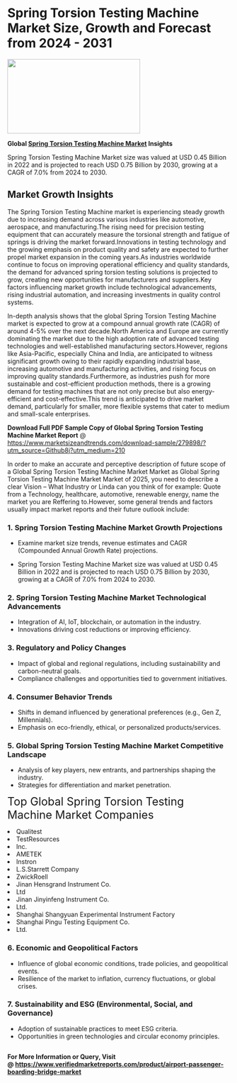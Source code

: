 <H1>Spring Torsion Testing Machine Market Size, Growth and Forecast from 2024 - 2031</H1><img class="aligncenter size-medium wp-image-584254" src="https://thirdeyenews.in/wp-content/uploads/2024/09/Global-Market-Research-300x168.jpeg" alt="" width="300" height="168" /><p><strong>Global&nbsp;<a href="https://www.marketsizeandtrends.com/download-sample/279898/?utm_source=Github8j?utm_medium=210">Spring Torsion Testing Machine Market</a> Insights</strong></p><p>Spring Torsion Testing Machine Market size was valued at USD 0.45 Billion in 2022 and is projected to reach USD 0.75 Billion by 2030, growing at a CAGR of 7.0% from 2024 to 2030.</p><p><h2>Market Growth Insights</h2> <p>The Spring Torsion Testing Machine market is experiencing steady growth due to increasing demand across various industries like automotive, aerospace, and manufacturing.The rising need for precision testing equipment that can accurately measure the torsional strength and fatigue of springs is driving the market forward.Innovations in testing technology and the growing emphasis on product quality and safety are expected to further propel market expansion in the coming years.As industries worldwide continue to focus on improving operational efficiency and quality standards, the demand for advanced spring torsion testing solutions is projected to grow, creating new opportunities for manufacturers and suppliers.Key factors influencing market growth include technological advancements, rising industrial automation, and increasing investments in quality control systems.</p> <p><a href="download-sample-link"></a></p> <p>In-depth analysis shows that the global Spring Torsion Testing Machine market is expected to grow at a compound annual growth rate (CAGR) of around 4-5% over the next decade.North America and Europe are currently dominating the market due to the high adoption rate of advanced testing technologies and well-established manufacturing sectors.However, regions like Asia-Pacific, especially China and India, are anticipated to witness significant growth owing to their rapidly expanding industrial base, increasing automotive and manufacturing activities, and rising focus on improving quality standards.Furthermore, as industries push for more sustainable and cost-efficient production methods, there is a growing demand for testing machines that are not only precise but also energy-efficient and cost-effective.This trend is anticipated to drive market demand, particularly for smaller, more flexible systems that cater to medium and small-scale enterprises.</p> <p></p><p><span class=""><strong>Download Full PDF Sample Copy of Global Spring Torsion Testing Machine Market Report</strong> @ <a href="https://www.marketsizeandtrends.com/download-sample/279898/?utm_source=Github8j?utm_medium=210" target="_blank">https://www.marketsizeandtrends.com/download-sample/279898/?utm_source=Github8j?utm_medium=210</a></span></p><p>In order to make an accurate and perceptive description of future scope of a Global&nbsp;Spring Torsion Testing Machine Market Market as Global&nbsp;Spring Torsion Testing Machine Market Market of 2025, you need to describe a clear Vision &ndash; What Industry or Linda can you think of for example: Quote from a Technology, healthcare, automotive, renewable energy, name the market you are Reffering to.However, some general trends and factors usually impact market reports and their future outlook include:</p><h3>1.&nbsp;<strong>Spring Torsion Testing Machine Market Growth Projections</strong></h3><ul><li>Examine market size trends, revenue estimates and CAGR (Compounded Annual Growth Rate) projections.</li><li><p>Spring Torsion Testing Machine Market size was valued at USD 0.45 Billion in 2022 and is projected to reach USD 0.75 Billion by 2030, growing at a CAGR of 7.0% from 2024 to 2030.</p></li></ul><h3>2.&nbsp;<strong>Spring Torsion Testing Machine Market Technological Advancements</strong></h3><ul><li>Integration of AI, IoT, blockchain, or automation in the industry.</li><li>Innovations driving cost reductions or improving efficiency.</li></ul><h3>3.&nbsp;<strong>Regulatory and Policy Changes</strong></h3><ul><li>Impact of global and regional regulations, including sustainability and carbon-neutral goals.</li><li>Compliance challenges and opportunities tied to government initiatives.</li></ul><h3>4.&nbsp;<strong>Consumer Behavior Trends</strong></h3><ul><li>Shifts in demand influenced by generational preferences (e.g., Gen Z, Millennials).</li><li>Emphasis on eco-friendly, ethical, or personalized products/services.</li></ul><h3>5.&nbsp;<strong>Global Spring Torsion Testing Machine Market Competitive Landscape</strong></h3><ul><li>Analysis of key players, new entrants, and partnerships shaping the industry.</li><li>Strategies for differentiation and market penetration.</li></ul><p data-pm-slice="1 1 []"><span style="color: inherit; font-family: inherit; font-size: 25px;">Top Global Spring Torsion Testing Machine Market Companies</span></p><div class="" data-test-id=""><p><li>Qualitest</li><li> TestResources</li><li> Inc.</li><li> AMETEK</li><li> Instron</li><li> L.S.Starrett Company</li><li> ZwickRoell</li><li> Jinan Hensgrand Instrument Co.</li><li>Ltd</li><li> Jinan Jinyinfeng Instrument Co.</li><li> Ltd.</li><li> Shanghai Shangyuan Experimental Instrument Factory</li><li> Shanghai Pingu Testing Equipment Co.</li><li> Ltd.</li></p></div><h3>6.&nbsp;<strong>Economic and Geopolitical Factors</strong></h3><ul><li>Influence of global economic conditions, trade policies, and geopolitical events.</li><li>Resilience of the market to inflation, currency fluctuations, or global crises.</li></ul><h3>7.&nbsp;<strong>Sustainability and ESG (Environmental, Social, and Governance)</strong></h3><ul><li>Adoption of sustainable practices to meet ESG criteria.</li><li>Opportunities in green technologies and circular economy principles.</li></ul><h2><strong style="font-size: 14px;">For More Information or Query, Visit @&nbsp;</strong><a style="background-color: #ffffff; font-size: 14px;" href="https://www.marketsizeandtrends.com/report/spring-torsion-testing-machine-market/" target="_blank">https://www.verifiedmarketreports.com/product/airport-passenger-boarding-bridge-market</a></h2>